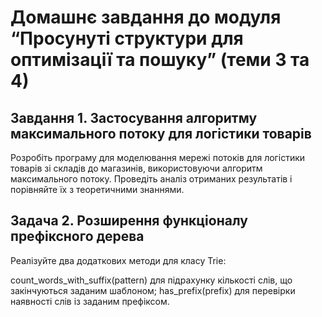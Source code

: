 # Домашнє завдання до модуля “Просунуті структури для оптимізації та пошуку” (теми 3 та 4)

## Завдання 1. Застосування алгоритму максимального потоку для логістики товарів

Розробіть програму для моделювання мережі потоків для логістики товарів зі складів до магазинів, використовуючи алгоритм максимального потоку. Проведіть аналіз отриманих результатів і порівняйте їх з теоретичними знаннями.

## Задача 2. Розширення функціоналу префіксного дерева

Реалізуйте два додаткових методи для класу Trie:

count_words_with_suffix(pattern) для підрахунку кількості слів, що закінчуються заданим шаблоном;
has_prefix(prefix) для перевірки наявності слів із заданим префіксом.
